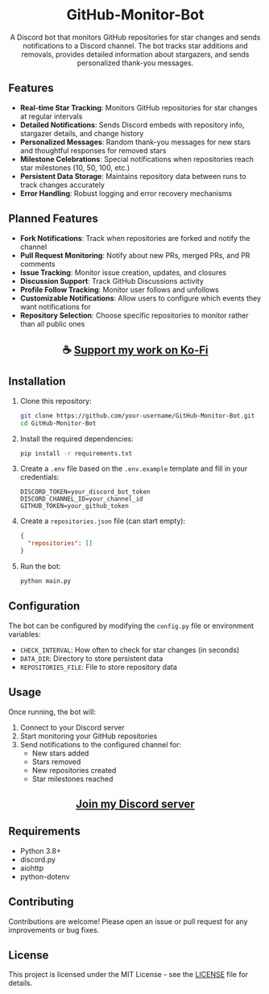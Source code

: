 <div align="center">

# GitHub-Monitor-Bot

A Discord bot that monitors GitHub repositories for star changes and sends notifications to a Discord channel. The bot tracks star additions and removals, provides detailed information about stargazers, and sends personalized thank-you messages.

</div>

## Features

- **Real-time Star Tracking**: Monitors GitHub repositories for star changes at regular intervals
- **Detailed Notifications**: Sends Discord embeds with repository info, stargazer details, and change history
- **Personalized Messages**: Random thank-you messages for new stars and thoughtful responses for removed stars
- **Milestone Celebrations**: Special notifications when repositories reach star milestones (10, 50, 100, etc.)
- **Persistent Data Storage**: Maintains repository data between runs to track changes accurately
- **Error Handling**: Robust logging and error recovery mechanisms

## Planned Features

- **Fork Notifications**: Track when repositories are forked and notify the channel
- **Pull Request Monitoring**: Notify about new PRs, merged PRs, and PR comments
- **Issue Tracking**: Monitor issue creation, updates, and closures
- **Discussion Support**: Track GitHub Discussions activity
- **Profile Follow Tracking**: Monitor user follows and unfollows
- **Customizable Notifications**: Allow users to configure which events they want notifications for
- **Repository Selection**: Choose specific repositories to monitor rather than all public ones

<div align="center">

## ☕ [Support my work on Ko-Fi](https://ko-fi.com/thatsinewave)

</div>

## Installation

1. Clone this repository:
   ```bash
   git clone https://github.com/your-username/GitHub-Monitor-Bot.git
   cd GitHub-Monitor-Bot
   ```

2. Install the required dependencies:
   ```bash
   pip install -r requirements.txt
   ```

3. Create a `.env` file based on the `.env.example` template and fill in your credentials:
   ```
   DISCORD_TOKEN=your_discord_bot_token
   DISCORD_CHANNEL_ID=your_channel_id
   GITHUB_TOKEN=your_github_token
   ```

4. Create a `repositories.json` file (can start empty):
   ```json
   {
     "repositories": []
   }
   ```

5. Run the bot:
   ```bash
   python main.py
   ```

## Configuration

The bot can be configured by modifying the `config.py` file or environment variables:

- `CHECK_INTERVAL`: How often to check for star changes (in seconds)
- `DATA_DIR`: Directory to store persistent data
- `REPOSITORIES_FILE`: File to store repository data

## Usage

Once running, the bot will:
1. Connect to your Discord server
2. Start monitoring your GitHub repositories
3. Send notifications to the configured channel for:
   - New stars added
   - Stars removed
   - New repositories created
   - Star milestones reached

<div align="center">

## [Join my Discord server](https://discord.gg/2nHHHBWNDw)

</div>

## Requirements

- Python 3.8+
- discord.py
- aiohttp
- python-dotenv

## Contributing

Contributions are welcome! Please open an issue or pull request for any improvements or bug fixes.

## License

This project is licensed under the MIT License - see the [LICENSE](LICENSE) file for details.